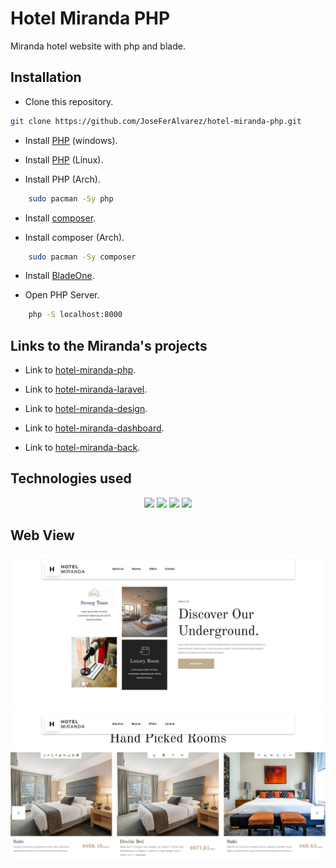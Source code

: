 # Hotel Miranda PHP #

Miranda hotel website with php and blade.

## Installation ##

- Clone this repository.

```bash
git clone https://github.com/JoseFerAlvarez/hotel-miranda-php.git
```

- Install [PHP](https://www.php.net/downloads) (windows).

- Install [PHP](https://www.php.net/manual/es/install.unix.debian.php) (Linux).

- Install PHP (Arch).

```bash
    sudo pacman -Sy php
```

- Install [composer](https://getcomposer.org/download/).

- Install composer (Arch).

```bash
    sudo pacman -Sy composer
```

- Install [BladeOne](https://github.com/EFTEC/BladeOne).

- Open PHP Server.

```bash
    php -S localhost:8000
```

## Links to the Miranda's projects ##

- Link to [hotel-miranda-php](https://github.com/JoseFerAlvarez/hotel-miranda-php).

- Link to [hotel-miranda-laravel](https://github.com/JoseFerAlvarez/hotel-miranda-laravel).

- Link to [hotel-miranda-design](https://github.com/JoseFerAlvarez/hotel-miranda-design).

- Link to [hotel-miranda-dashboard](https://github.com/JoseFerAlvarez/hotel-miranda-dashboard).

- Link to [hotel-miranda-back](https://github.com/JoseFerAlvarez/hotel-miranda-back).

## Technologies used ##

<p align="center">
<img src="https://img.shields.io/badge/-php-0D1117?style=for-the-badge&logo=php&logoColor=ffffff">
<img src="https://img.shields.io/badge/-html5-0D1117?style=for-the-badge&logo=html5&logoColor=ffffff">
<img src="https://img.shields.io/badge/-css3-0D1117?style=for-the-badge&logo=css3&logoColor=ffffff">
<img src="https://img.shields.io/badge/-javascript-0D1117?style=for-the-badge&logo=javascript&logoColor=ffffff">
</p>

## Web View ##

<img src="./src/assets/images/preview.png">
<img src="./src/assets/images/preview2.png">
